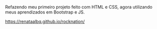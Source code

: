 Refazendo meu primeiro projeto feito com HTML e CSS, agora utilizando meus aprendizados em Bootstrap e JS.


https://renataalbq.github.io/rocknation/

